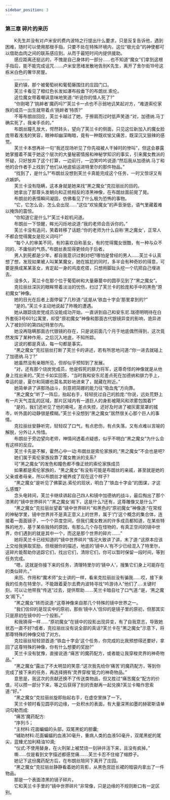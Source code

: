 ```yaml
---
sidebar_position: 3
---
```

### 第三章  碎片的来历  


　　K先生并没有对卢米安的费内波特之行提出什么要求，只是反复告诉他，遇到困难，随时可以使用那根手指，只要不处在特殊环境内，这位“极光会”的神使都可以借助血肉之间的联系感应到，从而于最短时间内提供援助。  
　　感应距离还挺远的，不愧是自己身体的一部分......也不知道“魔女”们拿到这根手指后，能不能完成诅咒…….卢米安思绪发散地告别K先生，离开了舍尔街19号这栋米白色的奢华房屋。  
　　............  
　　夏约镇，那个被葡萄树和葡萄藤围住的庄园门口。  
　　芙兰卡看见了橙红色长发如瀑布般垂下的布朗丝.索伦。  
　　这位魔女带着嘲讽意味地笑道:“听说你的情人死了?”  
　　“你刚喝了‘挑衅者’魔药吗?”芙兰卡一点也不示弱地讥笑起对方，“难道索伦家族的成员一出生就带着点‘挑衅者’特质?”  
　　不等布朗丝回应，芙兰卡越过了她，于擦肩而过时低声笑道:“对，加德纳.马丁确实死了，我亲手杀的。”  
　　布朗丝瞳孔放大，愕然转头，望向了芙兰卡的侧面，只见这位新加入的魔女脸庞带着浅浅的笑容，眼神却幽深晦暗，竟有一种既欢愉又痛苦，既深沉又狠辣的感觉。  
　　芙兰卡本想再补一句“我还现场听见了你先祖被人干掉时的惨叫”，但这会暴露她掌握着不属于她这个层次的大量秘密情报和神秘学知识的事实，引来魔女教派的怀疑，只好放弃了这个打算，一边前行，一边笑吟吟说道:“然后我从加德纳.马丁和他的合作者手上找到了他们从地底偷运进特里尔的那件物品。”  
　　“找到了，是什么?”布朗丝没想到芙兰卡真能完成这个任务，一时又惊讶又有点嫉妒。  
　　芙兰卡没有隐瞒，这本身就是她来找“黑之魔女”克拉丽丝的目的。  
　　她拿出了那尊头发朝向和正统相反的漆黑神像，在布朗丝面前晃了晃。  
　　布朗丝的表情瞬间凝固，仿佛看见了什么极为恐怖的事物。  
　　“它，它怎么会，怎么会出现……”这位“欢愉魔女”的声音渐低，语气里藏着难以掩饰的震惊。  
　　“你知道它是什么?”芙兰卡趁机问道。  
　　布朗丝一下惊醒，眸光闪烁地说道:“我的老师会告诉你的。”  
　　芙兰卡没有追问，笑着转移了话题:“你的老师为什么自称‘黑之魔女’，正常人不都会觉得魔女是贬义词吗?”  
　　“每个人的审美不同，有的喜欢自称圣女，有的觉得魔女很酷，有一种与众不同的、不庸俗的气质。”布朗丝表现得更倾向于后者。  
　　男人到死都是少年，都自我意识过剩对吧?哪怕是曾经的男人..….芙兰卡认真想了想，发现如果被人叫某某魔女，她在尴尬的同时，多半会有种奇妙的得意，可要是换成某某圣女，肯定起一身的鸡皮疙瘩，只想用脚趾头挖一个坑把自己埋进去。  
　　没多久，芙兰卡在那个位于葡萄树和大量藤蔓中的圆亭见到了“黑之魔女”。  
　　克拉丽丝深灰的眼眸带着淡淡的忧伤，扫过了芙兰卡的脸庞和手中的黑色“原初魔女”神像。  
　　她的目光在后者上面停留了几秒道:“这是从‘铁血十字会’那里拿到的?”  
　　“是的。”芙兰卡主动地说起了昨晚的遭遇。  
　　她从跟踪烧炭党成员没能成功开始，一直讲到自己和安东尼.瑞德明明待在白外套街3号601公寓里，却受“原初魔女”神像和那面古代银镜异变的影响，诡异进入了被封印的第四纪特里尔内。  
　　她没再隐瞒那面古代银镜的存在，只是说前面几个月于地底偶然得到，这次竟然发挥了某种作用，之后沉入地底，不知所踪。  
　　这说的都是真话，每一句都是事实。  
　　“黑之魔女”克拉丽丝打断了芙兰卡的讲述，若有所思地问道:“你一进去就碰上了加德纳.马丁?”  
　　她虽然没有亲眼所见，但却似乎预知到了发展。  
　　“对，还有那个烧炭党成员，他是假死的腓力将军，这尊奇怪的神像就是从他身上找出来的。”芙兰卡如实回答，“当时我和安东尼差点死在加德纳和腓力手上，幸运的是，夏尔和简娜也莫名其妙地进来了，就藏在附近。”  
　　她简单讲了讲那场战斗，刻意把简娜的能力往“吸血鬼”方向靠。  
　　“黑之魔女”听了一阵后，抬起右手，轻轻抚过自己的脸庞:“你说，远处荒野上有一片天气混乱的区域，那片区域内有一道巨人的身影被飓风和浓雾包围着?”  
　　“是的，我们还听见了他的嘶吼，差点失控，还好及时进了被灰雾笼罩的城市，听外面的动静很是模糊。”芙兰卡没想到“黑之魔女”居然很关心那个巨人的事情。  
　　克拉丽丝安静听完，轻轻叹了口气，有点悲伤，有点失落，又有点难以言喻的解脱，分外让人怜惜。  
　　布朗丝于旁边望向老师，神情间透着点疑惑，似乎不明白“黑之魔女”为什么会有这样的反应。  
　　芙兰卡先是不解，霍然心中一动:布朗丝是索伦家族的,“黑之魔女”不会也是吧?  
　　她们属于索伦家族投靠了魔女教派的支系?  
　　可“黑之魔女”的发色和瞳色都不像正统的索伦家族成员  
　　如果都是索伦家族的，“黑之魔女”有没有可能是布朗丝的亲戚，甚至就是她的父亲或者母亲，所以布朗丝才被养成了现在这个样子?  
　　“黑之魔女”是听见了佛蒙达.索伦的现状，明白了“铁血十字会”的图谋，才这么感慨?  
　　念头电转间，芙兰卡继续讲起自己四人和镜中加德纳的战斗，最后掏出了那个漆黑的“镜中世界碎片”:“黑之魔女’阁下，这是什么?还有，这尊雕像又是什么?”  
　　“黑之魔女”克拉丽丝望着“镜中世界碎片”和黑色的“原初魔女”神像道:“在常规的神秘学里，镜中世界并不是真正意义上的世界，属于‘门’这个概念的集合体，连接着一面面镜子，一个个异度空间，但我们魔女教派的许多成员都知道，在某些特殊的地方，基于某些独特的原因，有那么几个存在怪物的，有真正空间的镜中世界，你们遇到的就是其中一个，而这是那个世界的碎片...….”  
　　她将芙兰卡已经知道的“镜中世界碎片”情况大致讲了讲，末了道:“这原本应该上交给我换取奖励，但根据你的描述，地底的‘镜中人’有不少已经混入了特里尔，这碎片能帮助你追踪它们，找出它们，清除它们，你可以暂时保留一段时间，等到任务完成。  
　　“嗯，这就是你接下来的任务，清理特里尔的‘镜中人’，搜集它们身上可能存在的类似碎片。”  
　　来历、作用和“魔术师”女士讲的一样，看来克拉丽丝没有骗我……哎，接下来我的任务在特里尔，不能跟着夏尔去费内波特寻找“吟游诗人”他们了.…关键时刻，可以让他带我“传送”过去，提供帮助…….芙兰卡暗自吐了口气道:“是，‘黑之魔女’阁下。”  
　　“黑之魔女”转而说道:“这尊神像来自那几个特殊的镜中世界之一。  
　　“我们信仰的是现实中的原初，那些‘镜中人’信仰的是镜子里的原初，但那其实只是原初在镜中的一个投影。”  
　　和我猜得一样……“原初魔女”在镜中的投影出现异变，有了自我意志，导致她状态一直不好?或者，克拉丽丝没有说全部的真话?芙兰卡在“黑之魔女”示意下，将那尊特殊的神像交给了对方。  
　　克拉丽丝轻轻颔首道:“铁血十字会’这个任务，你完成的比我预想得还要好，拿回了这尊特殊的神像，你有什么想要的奖励?”  
　　芙兰卡没有犹豫，直接说道:“痛苦’的魔药配方，或者能让我穿梭灵界的神奇物品。”  
　　“黑之魔女”露出了不太明显的笑意:“这次我先给你‘痛苦’的魔药配方，等到你完成了接下来的任务，再选择拥有‘灵界穿梭’能力的神奇物品。”  
　　意思是，我这次的贡献还换不了传送类物品，但又胜过“痛苦魔女”配方的价值，可以攒一部分下来，等之后获得了别的贡献再一起兑换?芙兰卡略作思索道:“好。”  
　　“黑之魔女”克拉丽丝旋即抬起右手，在虚空里抹了一下。  
　　芙兰卡顿时看见圆亭的边缘，一处积水的表面，有大量深黑如墨的赫密斯语单词勾勒而成:  
　　“痛苦’魔药配方:  
　　“序列:5；  
　　“主材料:花面蝙蝠的头部，双尾黑蛇的胆囊;  
　　“辅助材料:花面蝙蝠的血液30毫升，重病人类的血液50毫升，双尾黑蛇的尾尖，蓝臻尤加利精油10滴;  
　　“仪式:不使用替身，在火刑架上被焚烧一刻钟并活下来，且没有疯掉。”  
　　嘶..….仅是看到文字描述都感觉痛…….芙兰卡忍不住缩了缩脖子。  
　　她记下这份魔药配方后，在布朗丝陪同下离开了庄园。  
　　“黑之魔女”克拉丽丝静静看着她的背影，从黑色宫廷长裙的暗袋内拿出了一件物品。  
　　那是一个表面漆黑的镜子碎片。  
　　它和芙兰卡手里的“镜中世界碎片”非常像，只是边缘的不规则断口有一定区别。  
